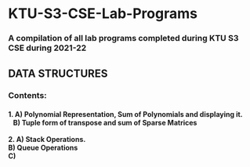 # KTU-S3-CSE-Lab-Programs
### A compilation of all lab programs completed during KTU S3 CSE during 2021-22

## DATA STRUCTURES
<h3> Contents:</h3>

<h4> 1.  A) Polynomial Representation, Sum of Polynomials and displaying it.<br/>&nbsp;&nbsp;&nbsp;B) Tuple form of transpose and sum of Sparse Matrices</br><br/>2. A) Stack Operations.<br/>B) Queue Operations</br>C) 
</h4>
